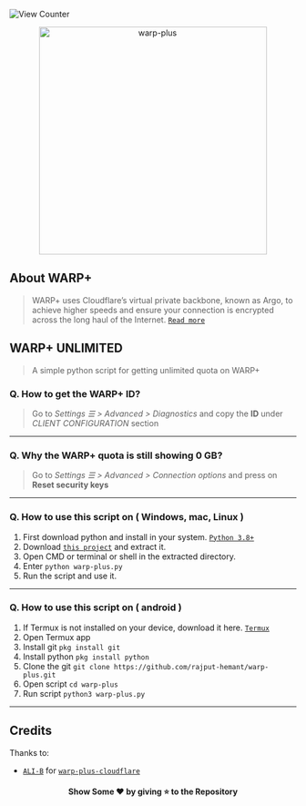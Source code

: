 ![View Counter](https://komarev.com/ghpvc/?username=warp-plus&label=View%20Counter&color=0e75b6&style=flat)

<p align="center">
    <a href="https://github.com/rajput-hemant/warp-plus">
        <img width="400" src="https://1.1.1.1/media/warp-desktop.png" alt="warp-plus">
    </a>
</p>

<p align="center">

## **About WARP+**

> WARP+ uses Cloudflare’s virtual private backbone, known as Argo, to achieve higher speeds and ensure your connection is encrypted across the long haul of the Internet. [`Read more`](https://blog.cloudflare.com/announcing-warp-plus/)

## **WARP+ UNLIMITED**

> A simple python script for getting unlimited quota on WARP+

</p>

### **Q. How to get the WARP+ ID?**

> Go to _Settings ☰ > Advanced > Diagnostics_ and copy the **ID** under _CLIENT CONFIGURATION_ section

---

### **Q. Why the WARP+ quota is still showing 0 GB?**

> Go to _Settings ☰ > Advanced > Connection options_ and press on **Reset security keys**

---

### **Q. How to use this script on ( Windows, mac, Linux )**

1. First download python and install in your system. [`Python 3.8+`](https://www.python.org/downloads/)
2. Download [`this project`](https://github.com/rajput-hemant/warp-plus/archive/master.zip) and extract it.
3. Open CMD or terminal or shell in the extracted directory.
4. Enter `python warp-plus.py`
5. Run the script and use it.

---

### Q. **How to use this script on ( android )**

1. If Termux is not installed on your device, download it here. [`Termux`](https://play.google.com/store/apps/details?id=com.termux&hl=en_GB)
2. Open Termux app
3. Install git `pkg install git`
4. Install python `pkg install python`
5. Clone the git `git clone https://github.com/rajput-hemant/warp-plus.git`
6. Open script `cd warp-plus`
7. Run script `python3 warp-plus.py`

---

## **Credits**

Thanks to:

- [`ALI-B`](https://github.com/ALIILAPRO) for [`warp-plus-cloudflare`](https://github.com/ALIILAPRO/warp-plus-cloudflare)

<h4 align= "center">Show Some ❤ by giving ⭐ to the Repository</h6>
